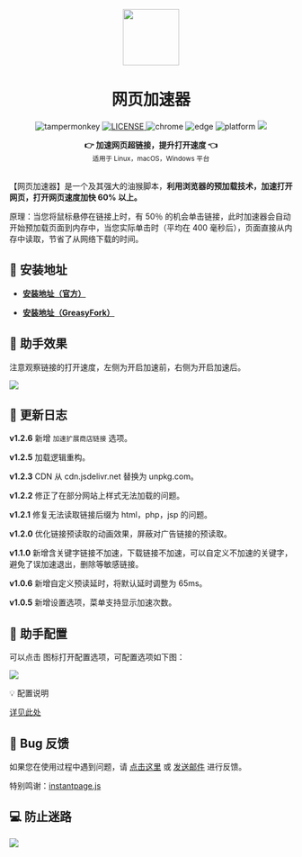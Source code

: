 <p align="center">
  <a href="https://www.youxiaohou.com" title="点击访问">
    <img width="100" height="100" src="https://www.youxiaohou.com/logo.png">
  </a>
</p>

<h1 align="center">网页加速器</h1>

<p align="center">
  <img src="https://img.shields.io/badge/TamperMonkey-v4.13-brightgreen.svg" alt="tampermonkey">
  <a href="LICENSE">
    <img src="https://img.shields.io/badge/license-AGPLv3.0-lightgrey.svg" alt="LICENSE">
  </a>
  <img src="https://img.shields.io/badge/Chrome-≥76.0-brightgreen.svg" alt="chrome">
  <img src="https://img.shields.io/badge/Edge-≥88.0-brightgreen.svg" alt="edge">
  <img src="https://img.shields.io/badge/Platform-Windows%20%7C%20Mac%20%7C%20Linux-blue.svg" alt="platform">
  <a href="https://www.youxiaohou.com" title="点击访问">
    <img src="https://img.shields.io/badge/Author-油小猴-red.svg">
  </a>
</p>

<div align="center">
  <strong>👉 加速网页超链接，提升打开速度 👈</strong><br>
  <sub>适用于 Linux，macOS，Windows 平台</sub>
</div>
<br>

【网页加速器】是一个及其强大的油猴脚本，**利用浏览器的预加载技术，加速打开网页，打开网页速度加快 60% 以上。**

原理：当您将鼠标悬停在链接上时，有 50％ 的机会单击链接，此时加速器会自动开始预加载页面到内存中，当您实际单击时（平均在 400 毫秒后），页面直接从内存中读取，节省了从网络下载的时间。

## 💽 安装地址

- **[安装地址（官方）](https://www.youxiaohou.com/tool/install-instantpage.html)**

- **[安装地址（GreasyFork）](https://greasyfork.org/zh-CN/scripts/436453)**

## 🎨 助手效果

注意观察链接的打开速度，左侧为开启加速前，右侧为开启加速后。

![](https://cdn.jsdelivr.net/gh/youxiaohou/img/S6sTQV7zf5kOoJx.gif)

## 📝 更新日志

**v1.2.6** 新增 `加速扩展商店链接` 选项。

**v1.2.5** 加载逻辑重构。

**v1.2.3** CDN 从 cdn.jsdelivr.net 替换为 unpkg.com。

**v1.2.2** 修正了在部分网站上样式无法加载的问题。

**v1.2.1** 修复无法读取链接后缀为 html，php，jsp 的问题。

**v1.2.0** 优化链接预读取的动画效果，屏蔽对广告链接的预读取。

**v1.1.0** 新增含关键字链接不加速，下载链接不加速，可以自定义不加速的关键字，避免了误加速退出，删除等敏感链接。

**v1.0.6** 新增自定义预读延时，将默认延时调整为 65ms。

**v1.0.5** 新增设置选项，菜单支持显示加速次数。

## 🔧 助手配置

可以点击 <Icon name="tm"/> 图标打开配置选项，可配置选项如下图：

![](https://cdn.jsdelivr.net/gh/youxiaohou/img/AWnurhMoXLtF9iJ.png)

💡 配置说明

[详见此处](https://www.youxiaohou.com/tool/install-instantpage.html)

## 🐞 Bug 反馈

如果您在使用过程中遇到问题，请 [点击这里](https://wj.qq.com/s2/8150559/6c08/) 或 [发送邮件](mailto:mail@youxiaohou.com) 进行反馈。

特别鸣谢：[instantpage.js](https://instant.page/)

## 💻 防止迷路
![](https://cdn.jsdelivr.net/gh/youxiaohou/img/cmqN5niG6ER9oZ2.png)
